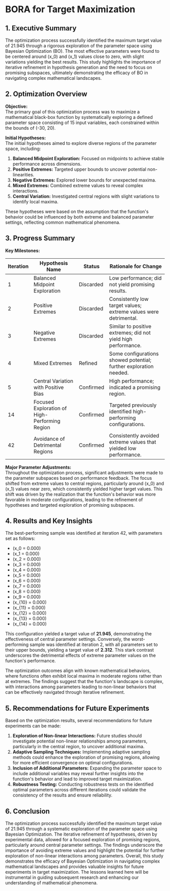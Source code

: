 # BORA for Target Maximization 

## 1. Executive Summary

The optimization process successfully identified the maximum target value of 21.945 through a rigorous exploration of the parameter space using Bayesian Optimization (BO). The most effective parameters were found to be centered around \(x_0\) and \(x_1\) values close to zero, with slight variations yielding the best results. This study highlights the importance of iterative refinement in hypothesis generation and the need to focus on promising subspaces, ultimately demonstrating the efficacy of BO in navigating complex mathematical landscapes.

## 2. Optimization Overview

**Objective:**  
The primary goal of this optimization process was to maximize a mathematical black-box function by systematically exploring a defined parameter space consisting of 15 input variables, each constrained within the bounds of (-30, 20).

**Initial Hypotheses:**  
The initial hypotheses aimed to explore diverse regions of the parameter space, including:

1. **Balanced Midpoint Exploration:** Focused on midpoints to achieve stable performance across dimensions.
2. **Positive Extremes:** Targeted upper bounds to uncover potential non-linearities.
3. **Negative Extremes:** Explored lower bounds for unexpected maxima.
4. **Mixed Extremes:** Combined extreme values to reveal complex interactions.
5. **Central Variation:** Investigated central regions with slight variations to identify local maxima.

These hypotheses were based on the assumption that the function's behavior could be influenced by both extreme and balanced parameter settings, reflecting common mathematical phenomena.

## 3. Progress Summary

**Key Milestones:**

| Iteration | Hypothesis Name                                   | Status         | Rationale for Change                                   |
|-----------|---------------------------------------------------|----------------|-------------------------------------------------------|
| 1         | Balanced Midpoint Exploration                      | Discarded      | Low performance; did not yield promising results.     |
| 2         | Positive Extremes                                  | Discarded      | Consistently low target values; extreme values were detrimental. |
| 3         | Negative Extremes                                  | Discarded      | Similar to positive extremes; did not yield high performance. |
| 4         | Mixed Extremes                                    | Refined        | Some configurations showed potential; further exploration needed. |
| 5         | Central Variation with Positive Bias               | Confirmed      | High performance; indicated a promising region.       |
| 14        | Focused Exploration of High-Performing Region     | Confirmed      | Targeted previously identified high-performing configurations. |
| 42        | Avoidance of Detrimental Regions                   | Confirmed      | Consistently avoided extreme values that yielded low performance. |

**Major Parameter Adjustments:**  
Throughout the optimization process, significant adjustments were made to the parameter subspaces based on performance feedback. The focus shifted from extreme values to central regions, particularly around \(x_0\) and \(x_1\) values near zero, which consistently yielded higher target values. This shift was driven by the realization that the function's behavior was more favorable in moderate configurations, leading to the refinement of hypotheses and targeted exploration of promising subspaces.

## 4. Results and Key Insights

The best-performing sample was identified at iteration 42, with parameters set as follows:

- \(x_0 = 0.000\)
- \(x_1 = 0.000\)
- \(x_2 = 0.000\)
- \(x_3 = 0.000\)
- \(x_4 = 0.000\)
- \(x_5 = 0.000\)
- \(x_6 = 0.000\)
- \(x_7 = 0.000\)
- \(x_8 = 0.000\)
- \(x_9 = 0.000\)
- \(x_{10} = 0.000\)
- \(x_{11} = 0.000\)
- \(x_{12} = 0.000\)
- \(x_{13} = 0.000\)
- \(x_{14} = 0.000\)

This configuration yielded a target value of **21.945**, demonstrating the effectiveness of central parameter settings. Conversely, the worst-performing sample was identified at iteration 2, with all parameters set to their upper bounds, yielding a target value of **2.312**. This stark contrast underscores the detrimental effects of extreme parameter values on the function's performance.

The optimization outcomes align with known mathematical behaviors, where functions often exhibit local maxima in moderate regions rather than at extremes. The findings suggest that the function's landscape is complex, with interactions among parameters leading to non-linear behaviors that can be effectively navigated through iterative refinement.

## 5. Recommendations for Future Experiments

Based on the optimization results, several recommendations for future experiments can be made:

1. **Exploration of Non-linear Interactions:** Future studies should investigate potential non-linear relationships among parameters, particularly in the central region, to uncover additional maxima.
2. **Adaptive Sampling Techniques:** Implementing adaptive sampling methods could enhance the exploration of promising regions, allowing for more efficient convergence on optimal configurations.
3. **Inclusion of Additional Parameters:** Expanding the parameter space to include additional variables may reveal further insights into the function's behavior and lead to improved target maximization.
4. **Robustness Testing:** Conducting robustness tests on the identified optimal parameters across different iterations could validate the consistency of the results and ensure reliability.

## 6. Conclusion

The optimization process successfully identified the maximum target value of 21.945 through a systematic exploration of the parameter space using Bayesian Optimization. The iterative refinement of hypotheses, driven by experimental data, allowed for a focused exploration of promising regions, particularly around central parameter settings. The findings underscore the importance of avoiding extreme values and highlight the potential for further exploration of non-linear interactions among parameters. Overall, this study demonstrates the efficacy of Bayesian Optimization in navigating complex mathematical landscapes and provides valuable insights for future experiments in target maximization. The lessons learned here will be instrumental in guiding subsequent research and enhancing our understanding of mathematical phenomena.